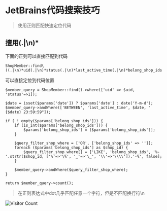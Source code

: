 # JetBrains代码搜索技巧
>使用正则匹配快速定位代码

## 擅用(.|\n)*

下面的正则可以直接匹配到代码
```
ShopMember::find\((.|\n)*uid(.|\n)*status(.|\n)*last_active_time(.|\n)*belong_shop_ids
```

可以直接定位到代码位置
```
$member_query = ShopMember::find()->where(['uid' => $uid, 'status'=>1]);

$date = isset($params['date']) ? $params['date'] : date('Y-m-d');
$member_query->andWhere(['BETWEEN', 'last_active_time', $date, "{$date} 23:59:59"]);

if ( ! empty($params['belong_shop_ids'])) {
    if (is_int($params['belong_shop_ids'])) {
        $params['belong_shop_ids'] = [$params['belong_shop_ids']];
    }

    $query_filter_shop_where = ['OR', ['belong_shop_ids' => '']];
    foreach ($params['belong_shop_ids'] as $shop_id) {
        $query_filter_shop_where[] = ['LIKE', 'belong_shop_ids', '%-'.strtr($shop_id, ['%'=>'\%', '_'=>'\_', '\\'=>'\\\\']).'-%', false];
    }

    $member_query->andWhere($query_filter_shop_where);
}

return $member_query->count();
```

> 在正则表达式中dot几乎匹配任意一个字符，但是不匹配换行符\n

![Visitor Count](https://profile-counter.glitch.me/brotherbigbao/count.svg)